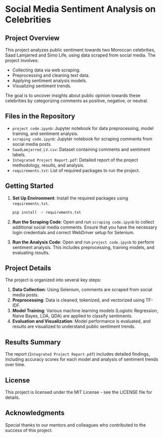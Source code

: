 # Social Media Sentiment Analysis on Celebrities

## Project Overview
This project analyzes public sentiment towards two Moroccan celebrities, Saad Lamjarred and Simo Life, using data scraped from social media. The project involves:
- Collecting data via web scraping.
- Preprocessing and cleaning text data.
- Applying sentiment analysis models.
- Visualizing sentiment trends.

The goal is to uncover insights about public opinion towards these celebrities by categorizing comments as positive, negative, or neutral.

## Files in the Repository
- `project code.ipynb`: Jupyter notebook for data preprocessing, model training, and sentiment analysis.
- `scraping code.ipynb`: Jupyter notebook for scraping comments from social media posts.
- `SaadLamjarred_LV.csv`: Dataset containing comments and sentiment labels.
- `Integrated Project Report.pdf`: Detailed report of the project methodology, results, and analysis.
- `requirements.txt`: List of required packages to run the project.

## Getting Started

1. **Set Up Environment**: Install the required packages using `requirements.txt`.
   ```bash
   pip install -r requirements.txt
   

2. **Run the Scraping Code**: Open and run `scraping code.ipynb` to collect additional social media comments. Ensure that you have the necessary login credentials and correct WebDriver setup for Selenium.

3. **Run the Analysis Code**: Open and run `project code.ipynb` to perform sentiment analysis. This includes preprocessing, training models, and evaluating results.

## Project Details
The project is organized into several key steps:

1. **Data Collection**: Using Selenium, comments are scraped from social media posts.
2. **Preprocessing**: Data is cleaned, tokenized, and vectorized using TF-IDF.
3. **Model Training**: Various machine learning models (Logistic Regression, Naive Bayes, LDA, QDA) are applied to classify sentiments.
4. **Evaluation and Visualization**: Model performance is evaluated, and results are visualized to understand public sentiment trends.

## Results Summary
The report (`Integrated Project Report.pdf`) includes detailed findings, including accuracy scores for each model and analysis of sentiment trends over time.

## License
This project is licensed under the MIT License - see the LICENSE file for details.

## Acknowledgments
Special thanks to our mentors and colleagues who contributed to the success of this project.
